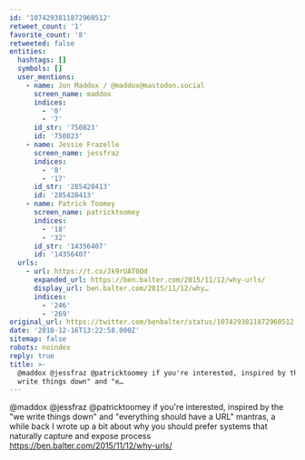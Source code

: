```yaml
---
id: '1074293811872960512'
retweet_count: '1'
favorite_count: '8'
retweeted: false
entities:
  hashtags: []
  symbols: []
  user_mentions:
    - name: Jon Maddox / @maddox@mastodon.social
      screen_name: maddox
      indices:
        - '0'
        - '7'
      id_str: '750823'
      id: '750823'
    - name: Jessie Frazelle
      screen_name: jessfraz
      indices:
        - '8'
        - '17'
      id_str: '285428413'
      id: '285428413'
    - name: Patrick Toomey
      screen_name: patricktoomey
      indices:
        - '18'
        - '32'
      id_str: '14356407'
      id: '14356407'
  urls:
    - url: https://t.co/Jk9rUAT0Qd
      expanded_url: https://ben.balter.com/2015/11/12/why-urls/
      display_url: ben.balter.com/2015/11/12/why…
      indices:
        - '246'
        - '269'
original_url: https://twitter.com/benbalter/status/1074293811872960512
date: '2018-12-16T13:22:58.000Z'
sitemap: false
robots: noindex
reply: true
title: >-
  @maddox @jessfraz @patricktoomey if you're interested, inspired by the "we
  write things down" and "e…
---
```


@maddox @jessfraz @patricktoomey if you're interested, inspired by the "we write things down" and "everything should have a URL" mantras, a while back I wrote up a bit about why you should prefer systems that naturally capture and expose process https://ben.balter.com/2015/11/12/why-urls/